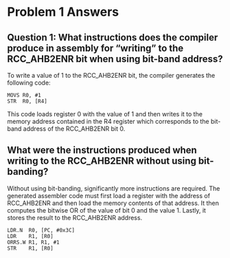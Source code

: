 # Problem 1 Answers

## Question 1: What instructions does the compiler produce in assembly for “writing” to the RCC_AHB2ENR bit when using bit-band address?

To write a value of 1 to the RCC_AHB2ENR bit, the compiler generates the following code:
```
MOVS R0, #1
STR  R0, [R4]
```

This code loads register 0 with the value of 1 and then writes it to the memory address contained in the R4 register which corresponds to the bit-band address of the RCC_AHB2ENR bit 0.

## What were the instructions produced when writing to the RCC_AHB2ENR without using bit-banding?

Without using bit-banding, significantly more instructions are required. The generated assembler code must first load a register with the address of RCC_AHB2ENR and then load the memory contents of that address. It then computes the bitwise OR of the value of bit 0 and the value 1. Lastly, it stores the result to the RCC_AHB2ENR address.

```
LDR.N  R0, [PC, #0x3C]
LDR    R1, [R0]
ORRS.W R1, R1, #1
STR    R1, [R0]
```